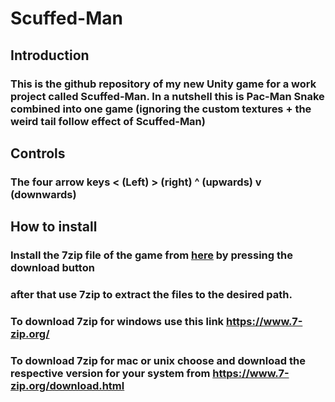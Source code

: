 # Scuffed-Man

## Introduction
### This is the github repository of my new Unity game for a work project called Scuffed-Man. In a nutshell this is Pac-Man Snake combined into one game (ignoring the custom textures + the weird tail follow effect of Scuffed-Man)

## Controls 
### The four arrow keys < (Left) > (right) ^ (upwards) v (downwards)

## How to install
### Install the 7zip file of the game from [here](https://github.com/dlanaras/scuffed-man/releases) by pressing the download button
### after that use 7zip to extract the files to the desired path.
    
### To download 7zip for windows use this link https://www.7-zip.org/
### To download 7zip for mac or unix choose and download the respective version for your system from https://www.7-zip.org/download.html
